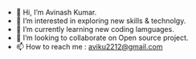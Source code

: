 - 👋 Hi, I’m Avinash Kumar.
- 👀 I’m interested in exploring new skills & technolgy.
- 🌱 I’m currently learning new coding lamguages.
- 💞️ I’m looking to collaborate on Open source project.
- 📫 How to reach me : aviku2212@gmail.com

<!---
Avinask111/Avinask111 is a ✨ special ✨ repository because its `README.md` (this file) appears on your GitHub profile.
You can click the Preview link to take a look at your changes.
--->

